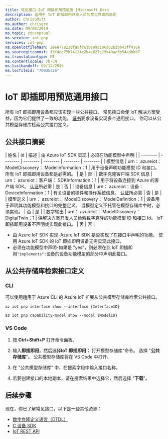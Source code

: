 ```yaml
---
title: 常见接口-IoT 即插即用预览版 |Microsoft Docs
description: 适用于 IoT 即插即用开发人员的常见界面的说明
author: ChrisGMsft
ms.author: chrisgre
ms.date: 09/08/2019
ms.topic: conceptual
ms.service: iot-pnp
services: iot-pnp
ms.openlocfilehash: 2eae778230fa5fce1be095106a02b2b643ff436e
ms.sourcegitcommit: f3f4ec75b74124c2b4e827c29b49ae6b94adbbb7
ms.translationtype: MT
ms.contentlocale: zh-CN
ms.lasthandoff: 09/12/2019
ms.locfileid: "70935326"
---
```

# <a name="iot-plug-and-play-preview-common-interfaces"></a>IoT 即插即用预览通用接口

所有 IoT 即插即用设备都应该实现一些公共接口。 常见接口会使 IoT 解决方案受益，因为它们提供了一致的功能。 [证书](tutorial-build-device-certification.md)要求设备实现多个通用接口。 你可以从公共模型存储库检索公共接口定义。

## <a name="summary-of-common-interfaces"></a>公共接口摘要

| 姓名 | id | 描述 | 由 Azure IoT SDK 实现 | 必须在功能模型中声明 |
| -------- | -------- | -------- | -------- | -------- | -------- |
| 模型信息 | urn： azureiot： ModelDiscovery： ModelInformation：1 | 用于设备声明功能模型 ID 和接口。 所有 IoT 即插即用设备都是必需的。 | 是 | 否 |
| 数字克隆客户端 SDK 信息 | urn： azureiot：客户端： SDKInformation：1 | 用于将设备连接到 Azure 的客户端 SDK。 [认证](tutorial-build-device-certification.md)所必需 | 是 | 否 |
| 设备信息 | urn： azureiot：设备： DeviceInformation：1 | 有关设备的硬件和操作系统信息。 [认证](tutorial-build-device-certification.md)所必需 | 否 | 是 |
| 模型定义 | urn： azureiot： ModelDiscovery： ModelDefinition：1 | 设备用于声明其功能模型和接口的完整定义。 当模型定义不托管在模型存储库中时，必须实现。 | 否 | 是 |
| 数字输出 | urn： azureiot： ModelDiscovery： DigitalTwin：1 | 供解决方案开发人员检索数字克隆的功能模型 ID 和接口 Id。 IoT 即插即用设备不声明或实现此接口。 | 否 | 否 |

- 由 Azure IoT SDK 实现-Azure IoT SDK 是否实现了在接口中声明的功能。 使用 Azure IoT SDK 的 IoT 即插即用设备无需实现此接口。
- 必须在功能模型中声明-如果是 "yes"，则必须在此 IoT 即插即用`"implements":`设备的设备功能模型的部分中声明此接口。

## <a name="retrieve-interface-definitions-from-the-public-repository"></a>从公共存储库检索接口定义

### <a name="cli"></a>CLI

可以使用适用于 Azure CLI 的 Azure IoT 扩展从公共模型存储库检索公共接口。

```cmd/sh
az iot pnp interface show --interface {InterfaceID}
```

```cmd/sh
az iot pnp capability-model show --model {ModelID}
```

### <a name="vs-code"></a>VS Code

1. 按 **Ctrl+Shift+P** 打开命令面板。

1. 输入**即插即用**，然后选择**IoT 即插即用：** 打开模型存储库”命令。 选择 "**公共存储库**"。 公共模型存储库将在 VS Code 中打开。

1. 在 "公共模型存储库" 中，在搜索字段中输入接口名称。

1. 若要创建接口的本地副本，请在搜索结果中选择它，然后选择 "**下载**"。

## <a name="next-steps"></a>后续步骤

现在，你已了解常见接口，以下是一些其他资源：

- [数字克隆定义语言（DTDL）](https://aka.ms/DTDL)
- [C 设备 SDK](https://docs.microsoft.com/azure/iot-hub/iot-c-sdk-ref/)
- [IoT REST API](https://docs.microsoft.com/rest/api/iothub/device)
